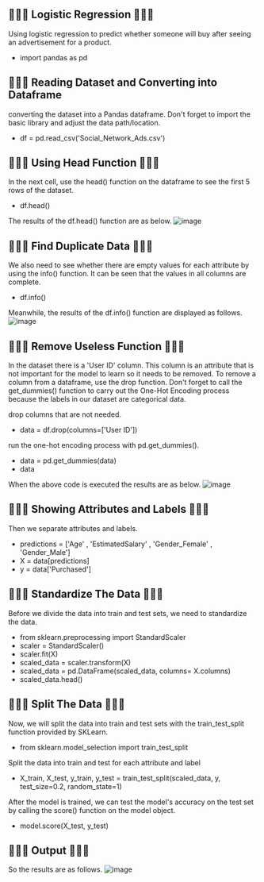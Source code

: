 ## 🌾🌵🌴 Logistic Regression 🌴🌵🌾
Using logistic regression to predict whether someone will buy after seeing an advertisement for a product.

- import pandas as pd
 
## 🌾🌵🌴 Reading Dataset and Converting into Dataframe
converting the dataset into a Pandas dataframe. Don't forget to import the basic library and adjust the data path/location.
- df = pd.read_csv('Social_Network_Ads.csv')

## 🌾🌵🌴 Using Head Function 🌴🌵🌾
In the next cell, use the head() function on the dataframe to see the first 5 rows of the dataset.
- df.head()

The results of the df.head() function are as below.
![image](https://github.com/diantyapitaloka/Logistic-Regression/assets/147487436/c4443d0f-4f3b-4354-b470-419ee2bc65a9)

## 🌾🌵🌴 Find Duplicate Data 🌴🌵🌾
We also need to see whether there are empty values for each attribute by using the info() function. It can be seen that the values in all columns are complete.
- df.info()

Meanwhile, the results of the df.info() function are displayed as follows.
![image](https://github.com/diantyapitaloka/Logistic-Regression/assets/147487436/1b599398-86ce-4017-a55d-6fba33b64e07)

## 🌾🌵🌴 Remove Useless Function 🌴🌵🌾
In the dataset there is a 'User ID' column. This column is an attribute that is not important for the model to learn so it needs to be removed. To remove a column from a dataframe, use the drop function. Don't forget to call the get_dummies() function to carry out the One-Hot Encoding process because the labels in our dataset are categorical data.

drop columns that are not needed.
- data = df.drop(columns=['User ID'])
 
run the one-hot encoding process with pd.get_dummies().
- data = pd.get_dummies(data)
- data

When the above code is executed the results are as below.
![image](https://github.com/diantyapitaloka/Logistic-Regression/assets/147487436/9218057f-7ba6-4062-850f-49d513e15e39)

## 🌾🌵🌴 Showing Attributes and Labels 🌴🌵🌾
Then we separate attributes and labels.
- predictions = ['Age' , 'EstimatedSalary' , 'Gender_Female' , 'Gender_Male']
- X = data[predictions]
- y = data['Purchased']

## 🌾🌵🌴 Standardize The Data 🌴🌵🌾
Before we divide the data into train and test sets, we need to standardize the data.
- from sklearn.preprocessing import StandardScaler
- scaler = StandardScaler()
- scaler.fit(X)
- scaled_data = scaler.transform(X)
- scaled_data = pd.DataFrame(scaled_data, columns= X.columns)
- scaled_data.head()

## 🌾🌵🌴 Split The Data 🌴🌵🌾
Now, we will split the data into train and test sets with the train_test_split function provided by SKLearn.
- from sklearn.model_selection import train_test_split
 
Split the data into train and test for each attribute and label
- X_train, X_test, y_train, y_test = train_test_split(scaled_data, y, test_size=0.2, random_state=1)

After the model is trained, we can test the model's accuracy on the test set by calling the score() function on the model object.
- model.score(X_test, y_test)

## 🌾🌵🌴 Output 🌴🌵🌾
So the results are as follows.
![image](https://github.com/diantyapitaloka/Logistic-Regression/assets/147487436/9ba02d07-d37d-445c-a5f6-3064e609c5a7)


